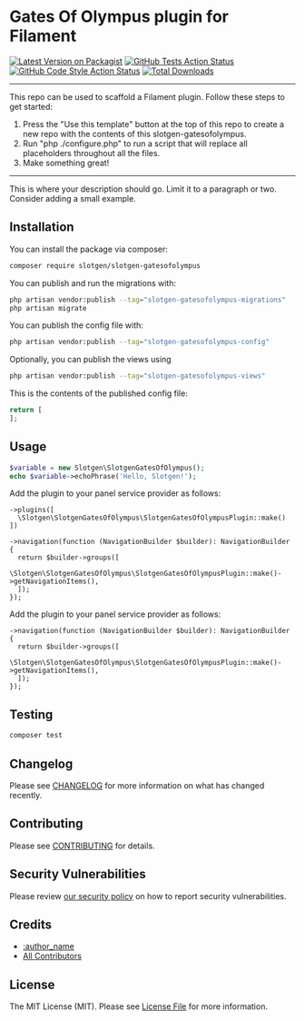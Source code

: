 # Gates Of Olympus plugin for Filament

[![Latest Version on Packagist](https://img.shields.io/packagist/v/slotgen/slotgen-gatesofolympus.svg?style=flat-square)](https://packagist.org/packages/slotgen/slotgen-gatesofolympus)
[![GitHub Tests Action Status](https://img.shields.io/github/actions/workflow/status/slotgen/slotgen-gatesofolympus/run-tests.yml?branch=main&label=tests&style=flat-square)](https://github.com/slotgen/slotgen-gatesofolympus/actions?query=workflow%3Arun-tests+branch%3Amain)
[![GitHub Code Style Action Status](https://img.shields.io/github/actions/workflow/status/slotgen/slotgen-gatesofolympus/fix-php-code-style-issues.yml?branch=main&label=code%20style&style=flat-square)](https://github.com/slotgen/slotgen-gatesofolympus/actions?query=workflow%3A"Fix+PHP+code+style+issues"+branch%3Amain)
[![Total Downloads](https://img.shields.io/packagist/dt/slotgen/slotgen-gatesofolympus.svg?style=flat-square)](https://packagist.org/packages/slotgen/slotgen-gatesofolympus)

<!--delete-->
---
This repo can be used to scaffold a Filament plugin. Follow these steps to get started:

1. Press the "Use this template" button at the top of this repo to create a new repo with the contents of this slotgen-gatesofolympus.
2. Run "php ./configure.php" to run a script that will replace all placeholders throughout all the files.
3. Make something great!
---
<!--/delete-->

This is where your description should go. Limit it to a paragraph or two. Consider adding a small example.

## Installation

You can install the package via composer:

```bash
composer require slotgen/slotgen-gatesofolympus
```

You can publish and run the migrations with:

```bash
php artisan vendor:publish --tag="slotgen-gatesofolympus-migrations"
php artisan migrate
```

You can publish the config file with:

```bash
php artisan vendor:publish --tag="slotgen-gatesofolympus-config"
```

Optionally, you can publish the views using

```bash
php artisan vendor:publish --tag="slotgen-gatesofolympus-views"
```

This is the contents of the published config file:

```php
return [
];
```

## Usage

```php
$variable = new Slotgen\SlotgenGatesOfOlympus();
echo $variable->echoPhrase('Hello, Slotgen!');
```
Add the plugin to your panel service provider as follows:
```
->plugins([
  \Slotgen\SlotgenGatesOfOlympus\SlotgenGatesOfOlympusPlugin::make()
])

->navigation(function (NavigationBuilder $builder): NavigationBuilder {
  return $builder->groups([
    \Slotgen\SlotgenGatesOfOlympus\SlotgenGatesOfOlympusPlugin::make()->getNavigationItems(),
  ]);
});
```

Add the plugin to your panel service provider as follows:
```
->navigation(function (NavigationBuilder $builder): NavigationBuilder {
  return $builder->groups([
    \Slotgen\SlotgenGatesOfOlympus\SlotgenGatesOfOlympusPlugin::make()->getNavigationItems(),
  ]);
});
```
## Testing

```bash
composer test
```

## Changelog

Please see [CHANGELOG](CHANGELOG.md) for more information on what has changed recently.

## Contributing

Please see [CONTRIBUTING](.github/CONTRIBUTING.md) for details.

## Security Vulnerabilities

Please review [our security policy](../../security/policy) on how to report security vulnerabilities.

## Credits

- [:author_name](https://github.com/:author_username)
- [All Contributors](../../contributors)

## License

The MIT License (MIT). Please see [License File](LICENSE.md) for more information.
